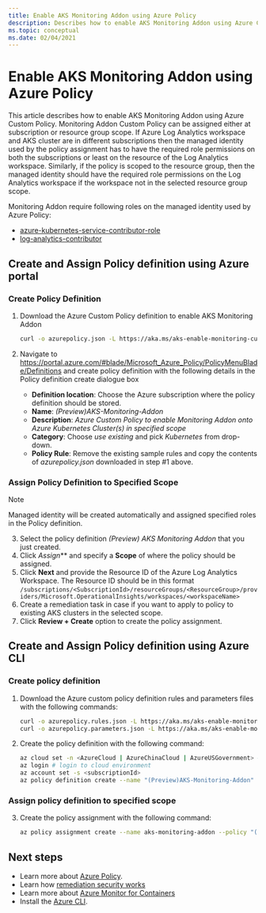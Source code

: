 ```yaml
---
title: Enable AKS Monitoring Addon using Azure Policy
description: Describes how to enable AKS Monitoring Addon using Azure Custom Policy.
ms.topic: conceptual
ms.date: 02/04/2021
---
```


# Enable AKS Monitoring Addon using Azure Policy
This article describes how to enable AKS Monitoring Addon using Azure Custom Policy. Monitoring Addon Custom Policy can be assigned either at subscription or resource group scope. If Azure Log Analytics workspace and AKS cluster are in different subscriptions then the managed identity used by the policy assignment has to have the required role permissions on both the subscriptions or least on the resource of the Log Analytics workspace. Similarly, if the policy is scoped to the resource group, then the managed identity should have the required role permissions on the Log Analytics workspace if the workspace not in the selected resource group scope.

Monitoring Addon require following roles on the managed identity used by Azure Policy:

 - [azure-kubernetes-service-contributor-role](https://docs.microsoft.com/azure/role-based-access-control/built-in-roles#azure-kubernetes-service-contributor-role)
 - [log-analytics-contributor](https://docs.microsoft.com/azure/role-based-access-control/built-in-roles#log-analytics-contributor)

## Create and Assign Policy definition using Azure portal

### Create Policy Definition

1. Download the Azure Custom Policy definition to enable AKS Monitoring Addon
 
    ``` sh
    curl -o azurepolicy.json -L https://aka.ms/aks-enable-monitoring-custom-policy
    ```

3. Navigate to https://portal.azure.com/#blade/Microsoft_Azure_Policy/PolicyMenuBlade/Definitions and create policy definition  with the following details in the Policy definition  create dialogue box
 
    - **Definition location**: Choose the Azure subscription where the policy definition should be stored.
    - **Name**: *(Preview)AKS-Monitoring-Addon*
    - **Description**: *Azure Custom Policy to enable Monitoring Addon onto Azure Kubernetes Cluster(s) in specified scope*
    - **Category**: Choose *use existing* and pick *Kubernetes* from drop-down.
    - **Policy Rule**: Remove the existing sample rules and copy the contents of *azurepolicy.json* downloaded in step #1 above.

### Assign Policy Definition to Specified Scope

> [!NOTE]
>  Managed identity will be created automatically and assigned specified roles in the Policy definition.

3. Select the policy definition *(Preview) AKS Monitoring Addon* that you just created.
4. Click *Assign*** and specify a **Scope** of where the policy should be assigned. 
5. Click **Next** and provide the Resource ID of the Azure Log Analytics Workspace. The Resource ID should be in this format `/subscriptions/<SubscriptionId>/resourceGroups/<ResourceGroup>/providers/Microsoft.OperationalInsights/workspaces/<workspaceName>`
6. Create a remediation task in case if you want to apply to policy to existing AKS clusters in the selected scope.
7. Click **Review + Create** option to create the policy assignment.
   
## Create and Assign Policy definition using Azure CLI

### Create policy definition

1. Download the Azure custom policy definition rules and parameters files with the following commands:

    ``` sh
    curl -o azurepolicy.rules.json -L https://aka.ms/aks-enable-monitoring-custom-policy-rules
    curl -o azurepolicy.parameters.json -L https://aka.ms/aks-enable-monitoring-custom-policy-parameters
    ```

2. Create the policy definition with the following command:

    ``` sh
    az cloud set -n <AzureCloud | AzureChinaCloud | AzureUSGovernment> # set the Azure cloud
    az login # login to cloud environment 
    az account set -s <subscriptionId>
    az policy definition create --name "(Preview)AKS-Monitoring-Addon" --display-name "(Preview)AKS-Monitoring-Addon" --mode Indexed --metadata version=1.0.0 category=Kubernetes --rules azurepolicy.rules.json --params azurepolicy.parameters.json
    ```

### Assign policy definition to specified scope

3. Create  the policy assignment with the following command:

    ``` sh
    az policy assignment create --name aks-monitoring-addon --policy "(Preview)AKS-Monitoring-Addon" --assign-identity --identity-scope /subscriptions/<subscriptionId> --role Contributor --scope /subscriptions/<subscriptionId> --location <locatio> --role Contributor --scope /subscriptions/<subscriptionId> -p "{ \"workspaceResourceId\": { \"value\":  \"/subscriptions/<subscriptionId>/resourcegroups/<resourceGroupName>/providers/microsoft.operationalinsights/workspaces/<workspaceName>\" } }"
    ```

## Next steps

- Learn more about [Azure Policy](../../governance/policy/overview.md).
- Learn how [remediation security works](../../governance/policy/how-to/remediate-resources.md#how-remediation-security-works)
- Learn more about [Azure Monitor for Containers](../../insights/container-insights-overview.md)
- Install the [Azure CLI](https://docs.microsoft.com/cli/azure/install-azure-cli).

